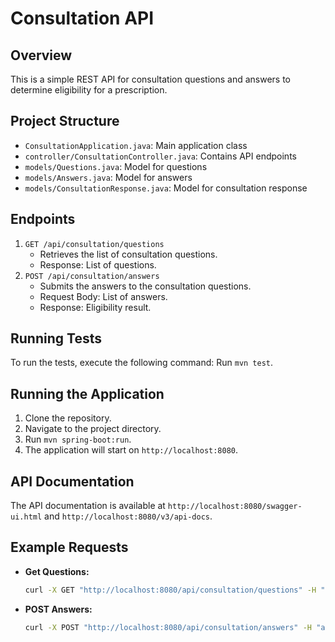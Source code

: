 # Consultation API

## Overview
This is a simple REST API for consultation questions and answers to determine eligibility for a prescription.

## Project Structure
- `ConsultationApplication.java`: Main application class
- `controller/ConsultationController.java`: Contains API endpoints
- `models/Questions.java`: Model for questions
- `models/Answers.java`: Model for answers
- `models/ConsultationResponse.java`: Model for consultation response

## Endpoints
1. `GET /api/consultation/questions`
    - Retrieves the list of consultation questions.
    - Response: List of questions.
2. `POST /api/consultation/answers`
    - Submits the answers to the consultation questions.
    - Request Body: List of answers.
    - Response: Eligibility result.

## Running Tests
To run the tests, execute the following command:
Run `mvn test`.


## Running the Application
1. Clone the repository.
2. Navigate to the project directory.
3. Run `mvn spring-boot:run`.
4. The application will start on `http://localhost:8080`.

## API Documentation
The API documentation is available at `http://localhost:8080/swagger-ui.html` and `http://localhost:8080/v3/api-docs`.

## Example Requests
- **Get Questions:**
  ```sh
  curl -X GET "http://localhost:8080/api/consultation/questions" -H "accept: application/json"

- **POST Answers:**
  ```sh
  curl -X POST "http://localhost:8080/api/consultation/answers" -H "accept: application/json" -H "Content-Type: application/json" -d '[{"questionId":1,"answerText":"No"},{"questionId":2,"answerText":"No"},{"questionId":3,"answerText":"25"}]'

